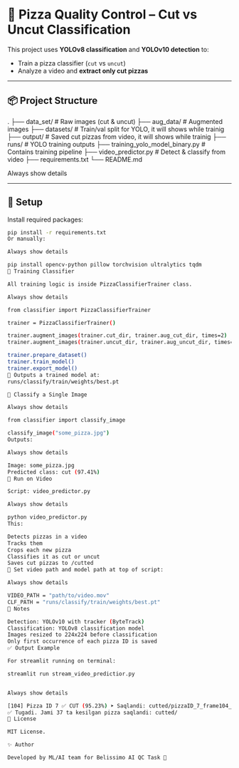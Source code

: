  
# 🍕 Pizza Quality Control – Cut vs Uncut Classification

This project uses **YOLOv8 classification** and **YOLOv10 detection** to:
- Train a pizza classifier (`cut` vs `uncut`)
- Analyze a video and **extract only cut pizzas**

---

## 📦 Project Structure

.
├── data_set/ # Raw images (cut & uncut)
├── aug_data/ # Augmented images
├── datasets/ # Train/val split for YOLO, it will shows while trainig
├── output/ # Saved cut pizzas from video, it will shows while trainig
├── runs/ # YOLO training outputs
├── training_yolo_model_binary.py # Contains training pipeline
├── video_predictor.py # Detect & classify from video
├── requirements.txt
└── README.md

Always show details


---

## 🔧 Setup

Install required packages:

```bash
pip install -r requirements.txt
Or manually:

Always show details

pip install opencv-python pillow torchvision ultralytics tqdm
🧠 Training Classifier

All training logic is inside PizzaClassifierTrainer class.

Always show details

from classifier import PizzaClassifierTrainer

trainer = PizzaClassifierTrainer()

trainer.augment_images(trainer.cut_dir, trainer.aug_cut_dir, times=2)
trainer.augment_images(trainer.uncut_dir, trainer.aug_uncut_dir, times=1)

trainer.prepare_dataset()
trainer.train_model()
trainer.export_model()
📁 Outputs a trained model at:
runs/classify/train/weights/best.pt

🧪 Classify a Single Image

Always show details

from classifier import classify_image

classify_image("some_pizza.jpg")
Outputs:

Always show details

Image: some_pizza.jpg
Predicted class: cut (97.41%)
🎥 Run on Video

Script: video_predictor.py

Always show details

python video_predictor.py
This:

Detects pizzas in a video
Tracks them
Crops each new pizza
Classifies it as cut or uncut
Saves cut pizzas to /cutted
📝 Set video path and model path at top of script:

Always show details

VIDEO_PATH = "path/to/video.mov"
CLF_PATH = "runs/classify/train/weights/best.pt"
🧾 Notes

Detection: YOLOv10 with tracker (ByteTrack)
Classification: YOLOv8 classification model
Images resized to 224x224 before classification
Only first occurrence of each pizza ID is saved
✅ Output Example

For streamlit running on terminal:

streamlit run stream_video_predictior.py


Always show details

[104] Pizza ID 7 ✅ CUT (95.23%) ➤ Saqlandi: cutted/pizzaID_7_frame104_cut.jpg
✅ Tugadi. Jami 37 ta kesilgan pizza saqlandi: cutted/
📜 License

MIT License.

✨ Author

Developed by ML/AI team for Belissimo AI QC Task 🍕